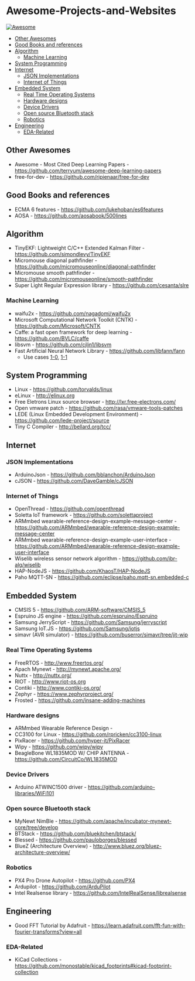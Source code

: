 # Awesome-Projects-and-Websites

[![Awesome](https://cdn.rawgit.com/sindresorhus/awesome/d7305f38d29fed78fa85652e3a63e154dd8e8829/media/badge.svg)](https://github.com/sindresorhus/awesome)

<!-- TOC depthFrom:2 -->

- [Other Awesomes](#other-awesomes)
- [Good Books and references](#good-books-and-references)
- [Algorithm](#algorithm)
    - [Machine Learning](#machine-learning)
- [System Programming](#system-programming)
- [Internet](#internet)
    - [JSON Implementations](#json-implementations)
    - [Internet of Things](#internet-of-things)
- [Embedded System](#embedded-system)
    - [Real Time Operating Systems](#real-time-operating-systems)
    - [Hardware designs](#hardware-designs)
    - [Device Drivers](#device-drivers)
    - [Open source Bluetooth stack](#open-source-bluetooth-stack)
    - [Robotics](#robotics)
- [Engineering](#engineering)
    - [EDA-Related](#eda-related)

<!-- /TOC -->

## Other Awesomes

* Awesome - Most Cited Deep Learning Papers - https://github.com/terryum/awesome-deep-learning-papers
* free-for-dev - https://github.com/ripienaar/free-for-dev


## Good Books and references

* ECMA 6 features - https://github.com/lukehoban/es6features
* AOSA - https://github.com/aosabook/500lines

 
## Algorithm

* TinyEKF: Lightweight C/C++ Extended Kalman Filter - https://github.com/simondlevy/TinyEKF
* Micromouse diagonal pathfinder - https://github.com/micromouseonline/diagonal-pathfinder
* Micromouse smooth pathfinder - https://github.com/micromouseonline/smooth-pathfinder
* Super Light Regular Expression library - https://github.com/cesanta/slre

### Machine Learning

* waifu2x - https://github.com/nagadomi/waifu2x
* Microsoft Computational Network Toolkit (CNTK) - https://github.com/Microsoft/CNTK
* Caffe: a fast open framework for deep learning - https://github.com/BVLC/caffe
* libsvm - https://github.com/cjlin1/libsvm
* Fast Artificial Neural Network Library - https://github.com/libfann/fann
  * Use cases [1-0](https://sebastianfoerster86.wordpress.com/2016/11/07/robot-controlled-by-artificial-neural-network/),
  [1-1](https://github.com/Counterfeiter/Q-LearningRobot)


## System Programming

* Linux - https://github.com/torvalds/linux
* eLinux - http://elinux.org
* Free Eletrons Linux source browser - http://lxr.free-electrons.com/
* Open vmware patch - https://github.com/rasa/vmware-tools-patches
* LEDE (Linux Embedded Development Environment) - https://github.com/lede-project/source
* Tiny C Compiler - http://bellard.org/tcc/


## Internet


### JSON Implementations

* ArduinoJson - https://github.com/bblanchon/ArduinoJson
* cJSON - https://github.com/DaveGamble/cJSON

### Internet of Things

* OpenThread - https://github.com/openthread
* Soletta IoT framework - https://github.com/solettaproject
* ARMmbed wearable-reference-design-example-message-center - https://github.com/ARMmbed/wearable-reference-design-example-message-center
* ARMmbed wearable-reference-design-example-user-interface - https://github.com/ARMmbed/wearable-reference-design-example-user-interface
* Wiselib wireless sensor network algorithm - https://github.com/ibr-alg/wiselib
* HAP-NodeJS - https://github.com/KhaosT/HAP-NodeJS
* Paho MQTT-SN - https://github.com/eclipse/paho.mqtt-sn.embedded-c


## Embedded System

* CMSIS 5 - https://github.com/ARM-software/CMSIS_5
* Espruino JS engine - https://github.com/espruino/Espruino
* Samsung JerryScript - https://github.com/Samsung/jerryscript
* Samsung IoT.JS - https://github.com/Samsung/iotjs
* simavr (AVR simulator) - https://github.com/buserror/simavr/tree/jit-wip

### Real Time Operating Systems

* FreeRTOS - http://www.freertos.org/
* Apach Mynewt - http://mynewt.apache.org/
* Nuttx - http://nuttx.org/
* RIOT - http://www.riot-os.org
* Contiki - http://www.contiki-os.org/
* Zephyr - https://www.zephyrproject.org/
* Frosted - https://github.com/insane-adding-machines

### Hardware designs

* ARMmbed Wearable Reference Design - 
* CC3100 for Linux - https://github.com/rpricken/cc3100-linux
* PixRacer - https://github.com/hyper-it/PixRacer
* Wipy - https://github.com/wipy/wipy
* BeagleBone WL1835MOD W/ CHIP ANTENNA - https://github.com/CircuitCo/WL1835MOD

### Device Drivers

* Arduino ATWINC1500 driver - https://github.com/arduino-libraries/WiFi101

### Open source Bluetooth stack

* MyNewt NimBle - https://github.com/apache/incubator-mynewt-core/tree/develop
* BTStack - https://github.com/bluekitchen/btstack/
* Blessed - https://github.com/pauloborges/blessed
* BlueZ (Architecture Overview) - http://www.bluez.org/bluez-architecture-overview/

### Robotics

* PX4 Pro Drone Autopilot - https://github.com/PX4
* Ardupilot - https://github.com/ArduPilot
* Intel Realsense library - https://github.com/IntelRealSense/librealsense


## Engineering

* Good FFT Tutorial by Adafruit - https://learn.adafruit.com/fft-fun-with-fourier-transforms?view=all

### EDA-Related

* KiCad Collections - https://github.com/monostable/kicad_footprints#kicad-footprint-collection

